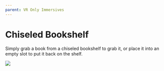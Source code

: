 ```yaml
---
parent: VR Only Immersives
---
```



# Chiseled Bookshelf

Simply grab a book from a chiseled bookshelf to grab it, or place it into an empty slot to put it back on the shelf.

![](/gif/chiseled_bookshelf_vr.gif)